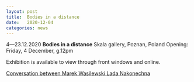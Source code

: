 ```yaml
---
layout: post
title:  Bodies in a distance
date:   2020-12-04
categories: news
---
```


<section markdown="1" class="EN">

4—23.12.2020
**Bodies in a distance**
Skala gallery, Poznan, Poland 
Opening: Friday, 4 December, g.12pm

Exhibition is available to view through front windows and online.

[Conversation between Marek Wasilewski Lada Nakonechna](http://galeriaskala.com/en/bodies-in-the-distance/)

</section>

<section markdown="1" class="UKR">
</section>